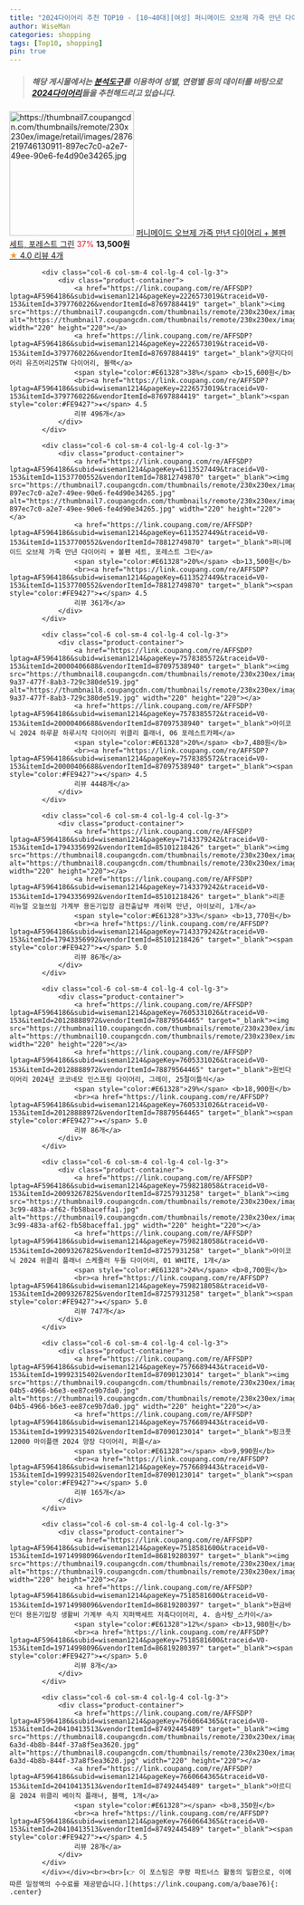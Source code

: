 ```yaml
---
title: "2024다이어리 추천 TOP10 - [10~40대][여성] 퍼니메이드 오브제 가죽 만년 다이어리 + 볼펜 세트, 포레스트 그린"
author: WiseMan
categories: shopping
tags: [Top10, shopping]
pin: true
---
```


> ##### 해당 게시물에서는 [**분석도구**](https://itemscout.io/)를 이용하여 **성별**, **연령별** 등의 데이터를 바탕으로 [**2024다이어리**](https://link.coupang.com/a/baae76)들을 추천해드리고 있습니다.
<div class="container"><div class="row">
            <div class="col-6 col-sm-4 col-lg-4 col-lg-3">
                <div class="product-container">
                    <a href="https://link.coupang.com/re/AFFSDP?lptag=AF5964186&subid=wiseman1214&pageKey=6113527449&traceid=V0-153&itemId=11537700552&vendorItemId=78812749870" target="_blank"><img src="https://thumbnail7.coupangcdn.com/thumbnails/remote/230x230ex/image/retail/images/2876219746130911-897ec7c0-a2e7-49ee-90e6-fe4d90e34265.jpg" alt="https://thumbnail7.coupangcdn.com/thumbnails/remote/230x230ex/image/retail/images/2876219746130911-897ec7c0-a2e7-49ee-90e6-fe4d90e34265.jpg" width="220" height="220"></a>
                    <a href="https://link.coupang.com/re/AFFSDP?lptag=AF5964186&subid=wiseman1214&pageKey=6113527449&traceid=V0-153&itemId=11537700552&vendorItemId=78812749870" target="_blank">퍼니메이드 오브제 가죽 만년 다이어리 + 볼펜 세트, 포레스트 그린</a>
                    <span style="color:#E61328">37%</span> <b>13,500원</b>
                    <br><a href="https://link.coupang.com/re/AFFSDP?lptag=AF5964186&subid=wiseman1214&pageKey=6113527449&traceid=V0-153&itemId=11537700552&vendorItemId=78812749870" target="_blank"><span style="color:#FE9427">★</span> 4.0
                    리뷰 4개</a>
                </div>
            </div>
            
            <div class="col-6 col-sm-4 col-lg-4 col-lg-3">
                <div class="product-container">
                    <a href="https://link.coupang.com/re/AFFSDP?lptag=AF5964186&subid=wiseman1214&pageKey=2226573019&traceid=V0-153&itemId=3797760226&vendorItemId=87697884419" target="_blank"><img src="https://thumbnail7.coupangcdn.com/thumbnails/remote/230x230ex/image/vendor_inventory/3a2c/d5ccff10831b7f54f3dcf8a4c292d2d68064a4674bd90e704b8901ded8c7.jpg" alt="https://thumbnail7.coupangcdn.com/thumbnails/remote/230x230ex/image/vendor_inventory/3a2c/d5ccff10831b7f54f3dcf8a4c292d2d68064a4674bd90e704b8901ded8c7.jpg" width="220" height="220"></a>
                    <a href="https://link.coupang.com/re/AFFSDP?lptag=AF5964186&subid=wiseman1214&pageKey=2226573019&traceid=V0-153&itemId=3797760226&vendorItemId=87697884419" target="_blank">양지다이어리 유즈어리25TW 다이어리, 블랙</a>
                    <span style="color:#E61328">38%</span> <b>15,600원</b>
                    <br><a href="https://link.coupang.com/re/AFFSDP?lptag=AF5964186&subid=wiseman1214&pageKey=2226573019&traceid=V0-153&itemId=3797760226&vendorItemId=87697884419" target="_blank"><span style="color:#FE9427">★</span> 4.5
                    리뷰 496개</a>
                </div>
            </div>
            
            <div class="col-6 col-sm-4 col-lg-4 col-lg-3">
                <div class="product-container">
                    <a href="https://link.coupang.com/re/AFFSDP?lptag=AF5964186&subid=wiseman1214&pageKey=6113527449&traceid=V0-153&itemId=11537700552&vendorItemId=78812749870" target="_blank"><img src="https://thumbnail7.coupangcdn.com/thumbnails/remote/230x230ex/image/retail/images/2876219746130911-897ec7c0-a2e7-49ee-90e6-fe4d90e34265.jpg" alt="https://thumbnail7.coupangcdn.com/thumbnails/remote/230x230ex/image/retail/images/2876219746130911-897ec7c0-a2e7-49ee-90e6-fe4d90e34265.jpg" width="220" height="220"></a>
                    <a href="https://link.coupang.com/re/AFFSDP?lptag=AF5964186&subid=wiseman1214&pageKey=6113527449&traceid=V0-153&itemId=11537700552&vendorItemId=78812749870" target="_blank">퍼니메이드 오브제 가죽 만년 다이어리 + 볼펜 세트, 포레스트 그린</a>
                    <span style="color:#E61328">20%</span> <b>13,500원</b>
                    <br><a href="https://link.coupang.com/re/AFFSDP?lptag=AF5964186&subid=wiseman1214&pageKey=6113527449&traceid=V0-153&itemId=11537700552&vendorItemId=78812749870" target="_blank"><span style="color:#FE9427">★</span> 4.5
                    리뷰 361개</a>
                </div>
            </div>
            
            <div class="col-6 col-sm-4 col-lg-4 col-lg-3">
                <div class="product-container">
                    <a href="https://link.coupang.com/re/AFFSDP?lptag=AF5964186&subid=wiseman1214&pageKey=7578385572&traceid=V0-153&itemId=20000406688&vendorItemId=87097538940" target="_blank"><img src="https://thumbnail8.coupangcdn.com/thumbnails/remote/230x230ex/image/retail/images/2023/09/06/11/1/0b45815b-9a37-477f-8ab3-729c380de519.jpg" alt="https://thumbnail8.coupangcdn.com/thumbnails/remote/230x230ex/image/retail/images/2023/09/06/11/1/0b45815b-9a37-477f-8ab3-729c380de519.jpg" width="220" height="220"></a>
                    <a href="https://link.coupang.com/re/AFFSDP?lptag=AF5964186&subid=wiseman1214&pageKey=7578385572&traceid=V0-153&itemId=20000406688&vendorItemId=87097538940" target="_blank">아이코닉 2024 하루끝 하루시작 다이어리 위클리 플래너, 06 포레스트카페</a>
                    <span style="color:#E61328">20%</span> <b>7,480원</b>
                    <br><a href="https://link.coupang.com/re/AFFSDP?lptag=AF5964186&subid=wiseman1214&pageKey=7578385572&traceid=V0-153&itemId=20000406688&vendorItemId=87097538940" target="_blank"><span style="color:#FE9427">★</span> 4.5
                    리뷰 4448개</a>
                </div>
            </div>
            
            <div class="col-6 col-sm-4 col-lg-4 col-lg-3">
                <div class="product-container">
                    <a href="https://link.coupang.com/re/AFFSDP?lptag=AF5964186&subid=wiseman1214&pageKey=7143379242&traceid=V0-153&itemId=17943356992&vendorItemId=85101218426" target="_blank"><img src="https://thumbnail8.coupangcdn.com/thumbnails/remote/230x230ex/image/rs_quotation_api/idtyamtf/f97cca6bcbac4b4dba6ae437085203ff.jpg" alt="https://thumbnail8.coupangcdn.com/thumbnails/remote/230x230ex/image/rs_quotation_api/idtyamtf/f97cca6bcbac4b4dba6ae437085203ff.jpg" width="220" height="220"></a>
                    <a href="https://link.coupang.com/re/AFFSDP?lptag=AF5964186&subid=wiseman1214&pageKey=7143379242&traceid=V0-153&itemId=17943356992&vendorItemId=85101218426" target="_blank">리훈 리뉴얼 오늘쓰임 가계부 용돈기입장 금전출납부 캐쉬북 만년, 아이보리, 1개</a>
                    <span style="color:#E61328">33%</span> <b>13,770원</b>
                    <br><a href="https://link.coupang.com/re/AFFSDP?lptag=AF5964186&subid=wiseman1214&pageKey=7143379242&traceid=V0-153&itemId=17943356992&vendorItemId=85101218426" target="_blank"><span style="color:#FE9427">★</span> 5.0
                    리뷰 86개</a>
                </div>
            </div>
            
            <div class="col-6 col-sm-4 col-lg-4 col-lg-3">
                <div class="product-container">
                    <a href="https://link.coupang.com/re/AFFSDP?lptag=AF5964186&subid=wiseman1214&pageKey=7605331026&traceid=V0-153&itemId=20128888972&vendorItemId=78879564465" target="_blank"><img src="https://thumbnail10.coupangcdn.com/thumbnails/remote/230x230ex/image/vendor_inventory/a03c/548cf2edbb69737bf6c5c16644b43caca040b507f741e58cfd155c8547a7.jpg" alt="https://thumbnail10.coupangcdn.com/thumbnails/remote/230x230ex/image/vendor_inventory/a03c/548cf2edbb69737bf6c5c16644b43caca040b507f741e58cfd155c8547a7.jpg" width="220" height="220"></a>
                    <a href="https://link.coupang.com/re/AFFSDP?lptag=AF5964186&subid=wiseman1214&pageKey=7605331026&traceid=V0-153&itemId=20128888972&vendorItemId=78879564465" target="_blank">원빈다이어리 2024년 코코네모 인스프링 다이어리, 그레이, 25절이틀식</a>
                    <span style="color:#E61328">29%</span> <b>18,900원</b>
                    <br><a href="https://link.coupang.com/re/AFFSDP?lptag=AF5964186&subid=wiseman1214&pageKey=7605331026&traceid=V0-153&itemId=20128888972&vendorItemId=78879564465" target="_blank"><span style="color:#FE9427">★</span> 5.0
                    리뷰 86개</a>
                </div>
            </div>
            
            <div class="col-6 col-sm-4 col-lg-4 col-lg-3">
                <div class="product-container">
                    <a href="https://link.coupang.com/re/AFFSDP?lptag=AF5964186&subid=wiseman1214&pageKey=7598218058&traceid=V0-153&itemId=20093267825&vendorItemId=87257931258" target="_blank"><img src="https://thumbnail9.coupangcdn.com/thumbnails/remote/230x230ex/image/retail/images/2023/09/21/13/0/36b9e874-3c99-483a-af62-fb58baceffa1.jpg" alt="https://thumbnail9.coupangcdn.com/thumbnails/remote/230x230ex/image/retail/images/2023/09/21/13/0/36b9e874-3c99-483a-af62-fb58baceffa1.jpg" width="220" height="220"></a>
                    <a href="https://link.coupang.com/re/AFFSDP?lptag=AF5964186&subid=wiseman1214&pageKey=7598218058&traceid=V0-153&itemId=20093267825&vendorItemId=87257931258" target="_blank">아이코닉 2024 위클리 플래너 스케줄러 두들 다이어리, 01 WHITE, 1개</a>
                    <span style="color:#E61328">24%</span> <b>8,700원</b>
                    <br><a href="https://link.coupang.com/re/AFFSDP?lptag=AF5964186&subid=wiseman1214&pageKey=7598218058&traceid=V0-153&itemId=20093267825&vendorItemId=87257931258" target="_blank"><span style="color:#FE9427">★</span> 5.0
                    리뷰 747개</a>
                </div>
            </div>
            
            <div class="col-6 col-sm-4 col-lg-4 col-lg-3">
                <div class="product-container">
                    <a href="https://link.coupang.com/re/AFFSDP?lptag=AF5964186&subid=wiseman1214&pageKey=7576689443&traceid=V0-153&itemId=19992315402&vendorItemId=87090123014" target="_blank"><img src="https://thumbnail9.coupangcdn.com/thumbnails/remote/230x230ex/image/retail/images/2023/09/05/18/9/a6ce74eb-04b5-4966-b6e3-ee87ce9b7da0.jpg" alt="https://thumbnail9.coupangcdn.com/thumbnails/remote/230x230ex/image/retail/images/2023/09/05/18/9/a6ce74eb-04b5-4966-b6e3-ee87ce9b7da0.jpg" width="220" height="220"></a>
                    <a href="https://link.coupang.com/re/AFFSDP?lptag=AF5964186&subid=wiseman1214&pageKey=7576689443&traceid=V0-153&itemId=19992315402&vendorItemId=87090123014" target="_blank">핑크풋 12000 마이플랜 2024 양장 다이어리, 퍼플</a>
                    <span style="color:#E61328"></span> <b>9,990원</b>
                    <br><a href="https://link.coupang.com/re/AFFSDP?lptag=AF5964186&subid=wiseman1214&pageKey=7576689443&traceid=V0-153&itemId=19992315402&vendorItemId=87090123014" target="_blank"><span style="color:#FE9427">★</span> 5.0
                    리뷰 165개</a>
                </div>
            </div>
            
            <div class="col-6 col-sm-4 col-lg-4 col-lg-3">
                <div class="product-container">
                    <a href="https://link.coupang.com/re/AFFSDP?lptag=AF5964186&subid=wiseman1214&pageKey=7518581600&traceid=V0-153&itemId=19714998096&vendorItemId=86819280397" target="_blank"><img src="https://thumbnail9.coupangcdn.com/thumbnails/remote/230x230ex/image/vendor_inventory/bf38/246baf1466d9082c17b4d4f116648dc22cedc3f0fb8608922c7159926d2d.jpg" alt="https://thumbnail9.coupangcdn.com/thumbnails/remote/230x230ex/image/vendor_inventory/bf38/246baf1466d9082c17b4d4f116648dc22cedc3f0fb8608922c7159926d2d.jpg" width="220" height="220"></a>
                    <a href="https://link.coupang.com/re/AFFSDP?lptag=AF5964186&subid=wiseman1214&pageKey=7518581600&traceid=V0-153&itemId=19714998096&vendorItemId=86819280397" target="_blank">현금바인더 용돈기입장 생활비 가계부 속지 지퍼백세트 저축다이어리, 4. 솜사탕_스카이</a>
                    <span style="color:#E61328">12%</span> <b>13,980원</b>
                    <br><a href="https://link.coupang.com/re/AFFSDP?lptag=AF5964186&subid=wiseman1214&pageKey=7518581600&traceid=V0-153&itemId=19714998096&vendorItemId=86819280397" target="_blank"><span style="color:#FE9427">★</span> 5.0
                    리뷰 8개</a>
                </div>
            </div>
            
            <div class="col-6 col-sm-4 col-lg-4 col-lg-3">
                <div class="product-container">
                    <a href="https://link.coupang.com/re/AFFSDP?lptag=AF5964186&subid=wiseman1214&pageKey=7660664365&traceid=V0-153&itemId=20410413513&vendorItemId=87492445489" target="_blank"><img src="https://thumbnail8.coupangcdn.com/thumbnails/remote/230x230ex/image/retail/images/2023/10/18/18/8/5ecf7200-6a3d-4b8b-844f-37a8f5ea3620.jpg" alt="https://thumbnail8.coupangcdn.com/thumbnails/remote/230x230ex/image/retail/images/2023/10/18/18/8/5ecf7200-6a3d-4b8b-844f-37a8f5ea3620.jpg" width="220" height="220"></a>
                    <a href="https://link.coupang.com/re/AFFSDP?lptag=AF5964186&subid=wiseman1214&pageKey=7660664365&traceid=V0-153&itemId=20410413513&vendorItemId=87492445489" target="_blank">아르디움 2024 위클리 베이직 플래너, 블랙, 1개</a>
                    <span style="color:#E61328"></span> <b>8,350원</b>
                    <br><a href="https://link.coupang.com/re/AFFSDP?lptag=AF5964186&subid=wiseman1214&pageKey=7660664365&traceid=V0-153&itemId=20410413513&vendorItemId=87492445489" target="_blank"><span style="color:#FE9427">★</span> 4.5
                    리뷰 28개</a>
                </div>
            </div>
            </div></div><br><br>[👉 이 포스팅은 쿠팡 파트너스 활동의 일환으로, 이에 따른 일정액의 수수료를 제공받습니다.](https://link.coupang.com/a/baae76){: .center}